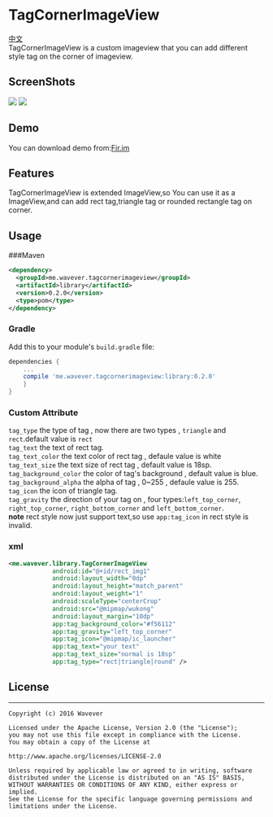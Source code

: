 # TagCornerImageView
[中文](https://github.com/wavever/TagCornerImageView/blob/master/README_CN.md)<br>
TagCornerImageView is a custom imageview that you can add different style tag on the corner of imageview.
## ScreenShots
![](http://ww1.sinaimg.cn/large/ace35ee1gw1f3xc9mun0vj206m0dcjsq.jpg)
![](http://ww4.sinaimg.cn/mw690/ace35ee1gw1f3xbxxsrdxj206m0dcwfv.jpg)
## Demo
You can download demo from:[Fir.im](http://fir.im/tagcornerimg)
## Features
TagCornerImageView is extended ImageView,so You can use it as a ImageView,and can add rect tag,triangle tag or rounded rectangle tag on corner.
## Usage
###Maven
```xml
<dependency>
  <groupId>me.wavever.tagcornerimageview</groupId>
  <artifactId>library</artifactId>
  <version>0.2.0</version>
  <type>pom</type>
</dependency>
```
### Gradle
Add this to your module's `build.gradle` file:
```groovy
dependencies {
    ...
    compile 'me.wavever.tagcornerimageview:library:0.2.0'
    }
}
```
### Custom Attribute
`tag_type` the type of tag , now there are two types , `triangle` and `rect`.default value is `rect`<br>
`tag_text` the text of rect tag.<br>
`tag_text_color` the text color of rect tag , defaule value is white<br>
`tag_text_size` the text size of rect tag , default value is 18sp.<br>
`tag_background_color` the color of tag's background , default value is blue.<br>
`tag_background_alpha` the alpha of tag , 0~255 , defaule value is 255.<br>
`tag_icon` the icon of triangle tag.<br>
`tag_gravity` the direction of your tag on , four types:`left_top_corner`,
`right_top_corner`,
`right_bottom_corner` and 
`left_bottom_corner`.<br>
**note** rect style now just support text,so use `app:tag_icon` in rect style is invalid.
### xml
```xml
<me.wavever.library.TagCornerImageView
            android:id="@+id/rect_img1"
            android:layout_width="0dp"
            android:layout_height="match_parent"
            android:layout_weight="1"
            android:scaleType="centerCrop"
            android:src="@mipmap/wukong"
            android:layout_margin="10dp"
            app:tag_background_color="#f56112"
            app:tag_gravity="left_top_corner"
            app:tag_icon="@mipmap/ic_launcher"
            app:tag_text="your text"
            app:tag_text_size="normal is 18sp"
            app:tag_type="rect|triangle|round" />
```

## License
-------
    Copyright (c) 2016 Wavever

    Licensed under the Apache License, Version 2.0 (the "License");
    you may not use this file except in compliance with the License.
    You may obtain a copy of the License at

    http://www.apache.org/licenses/LICENSE-2.0

    Unless required by applicable law or agreed to in writing, software
    distributed under the License is distributed on an "AS IS" BASIS,
    WITHOUT WARRANTIES OR CONDITIONS OF ANY KIND, either express or implied.
    See the License for the specific language governing permissions and
    limitations under the License.
